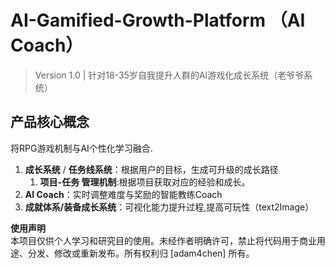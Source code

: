# AI-Gamified-Growth-Platform （AI Coach）
> Version 1.0 | 针对18-35岁自我提升人群的AI游戏化成长系统（老爷爷系统）

## 产品核心概念

将RPG游戏机制与AI个性化学习融合.

1. **成长系统** / **任务线系统**：根据用户的目标，生成可升级的成长路径
   1. **项目-任务 管理机制**:根据项目获取对应的经验和成长。
2. **AI Coach**：实时调整难度与奖励的智能教练Coach 
3. **成就体系/装备成长系统**：可视化能力提升过程,提高可玩性（text2Image）






**使用声明**  
本项目仅供个人学习和研究目的使用。未经作者明确许可，禁止将代码用于商业用途、分发、修改或重新发布。所有权利归 [adam4chen] 所有。
